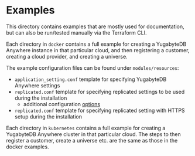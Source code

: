 # Examples

This directory contains examples that are mostly used for documentation, but can also be run/tested manually via the Terraform CLI.

Each directory in `docker` contains a full example for creating a YugabyteDB Anywhere instance in that particular cloud, and then registering a customer, creating a cloud provider, and creating a universe.

The example configuration files can be found under `modules/resources`:
* `application_setting.conf` template for specifying YugabyteDB Anywhere settings
* `replicated.conf` template for specifying replicated settings to be used during the installation
  * additional configuration [options](https://help.replicated.com/docs/native/customer-installations/automating/)
* `replicated.conf` template for specifying replicated setting with HTTPS setup during the installation

Each directory in `kubernetes` contains a full example for creating a YugabyteDB Anywhere cluster in that particular cloud. The steps to then register a customer, create a universe etc. are the same as those in the docker examples.